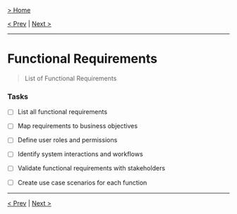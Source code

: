 [> Home](../readme.md)

[< Prev](readme)  |  [Next >](non-functional-requirements.md)

---

# Functional Requirements

> List of Functional Requirements


### **Tasks**
* [ ] List all functional requirements
* [ ] Map requirements to business objectives
* [ ] Define user roles and permissions
* [ ] Identify system interactions and workflows
* [ ] Validate functional requirements with stakeholders
* [ ] Create use case scenarios for each function



---

[< Prev](readme)  |  [Next >](non-functional-requirements.md)
